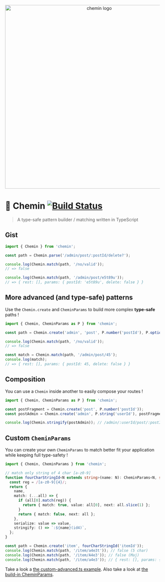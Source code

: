 <p align="center">
  <img src="https://github.com/etienne-dldc/chemin/blob/master/design/logo.png" width="597" alt="chemin logo">
</p>

# 🥾 Chemin [![Build Status](https://travis-ci.org/etienne-dldc/chemin.svg?branch=master)](https://travis-ci.org/etienne-dldc/chemin)

> A type-safe pattern builder / matching written in TypeScript

## Gist

```js
import { Chemin } from 'chemin';

const path = Chemin.parse('/admin/post/:postId/delete?');

console.log(Chemin.match(path, '/no/valid'));
// => false

console.log(Chemin.match(path, '/admin/post/e5t89u'));
// => { rest: [], params: { postId: 'e5t89u', delete: false } }
```

## More advanced (and type-safe) patterns

Use the `Chemin.create` and `CheminParams` to build more complex **type-safe** paths !

```ts
import { Chemin, CheminParams as P } from 'chemin';

const path = Chemin.create('admin', 'post', P.number('postId'), P.optionalConst('delete'));

console.log(Chemin.match(path, '/no/valid'));
// => false

const match = Chemin.match(path, '/admin/post/45');
console.log(match);
// => { rest: [], params: { postId: 45, delete: false } }
```

## Composition

You can use a `Chemin` inside another to easily compose your routes !

```ts
import { Chemin, CheminParams as P } from 'chemin';

const postFragment = Chemin.create('post', P.number('postId'));
const postAdmin = Chemin.create('admin', P.string('userId'), postFragment, 'edit');

console.log(Chemin.stringify(postAdmin)); // /admin/:userId/post/:postId(number)/edit
```

## Custom `CheminParams`

You can create your own `CheminParams` to match better fit your application while keeping full type-safety !

```ts
import { Chemin, CheminParams } from 'chemin';

// match only string of 4 char [a-z0-9]
function fourCharStringId<N extends string>(name: N): CheminParams<N, string> {
  const reg = /[a-z0-9]{4}/;
  return {
    name,
    match: (...all) => {
      if (all[0].match(reg)) {
        return { match: true, value: all[0], next: all.slice(1) };
      }
      return { match: false, next: all };
    },
    serialize: value => value,
    stringify: () => `:${name}(id4)`,
  };
}

const path = Chemin.create('item', fourCharStringId('itemId'));
console.log(Chemin.match(path, '/item/a4e3t')); // false (5 char)
console.log(Chemin.match(path, '/item/A4e3')); // false (Maj)
console.log(Chemin.match(path, '/item/a4e3')); // { rest: [], params: { itemId: 'a4e3' } }
```

Take a look a [the custom-advanced.ts example](https://github.com/etienne-dldc/chemin/blob/master/examples/custom-advanced.ts).
Also take a look at [the build-in CheminParams](https://github.com/etienne-dldc/chemin/blob/master/src/CheminParams.ts#L22).
